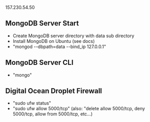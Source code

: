 157.230.54.50

## MongoDB Server Start
 - Create MongoDB server directory with data sub directory
 - Install MongoDB on Ubuntu (see docs)
 - "mongod --dbpath=data --bind_ip 127.0.0.1"
 
 ## MongoDB Server CLI
 - "mongo"

 ## Digital Ocean Droplet Firewall
 - "sudo ufw status"
 - "sudo ufw allow 5000/tcp" (also: "delete allow 5000/tcp, deny 5000/tcp, allow from 5000/tcp, etc...)

 


